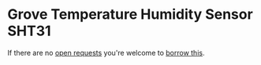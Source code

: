 # Grove Temperature Humidity Sensor SHT31
If there are no [open requests](../../../../issues?q=is%3Aissue+is%3Aopen+%22Grove+Temperature+Humidity+Sensor+SHT31%22+in%3Atitle) you're welcome to [borrow this](../../../../issues/new?title=Borrow+request+for+Grove+Temperature+Humidity+Sensor+SHT31&body=1+piece+of+%5Bthis%5D%28..%2Fblob%2Fmain%2F.%2FHardware%2FSensors%2FGrove_Temperature_Humidity_Sensor_SHT31.md%29+for+~2+weeks.).